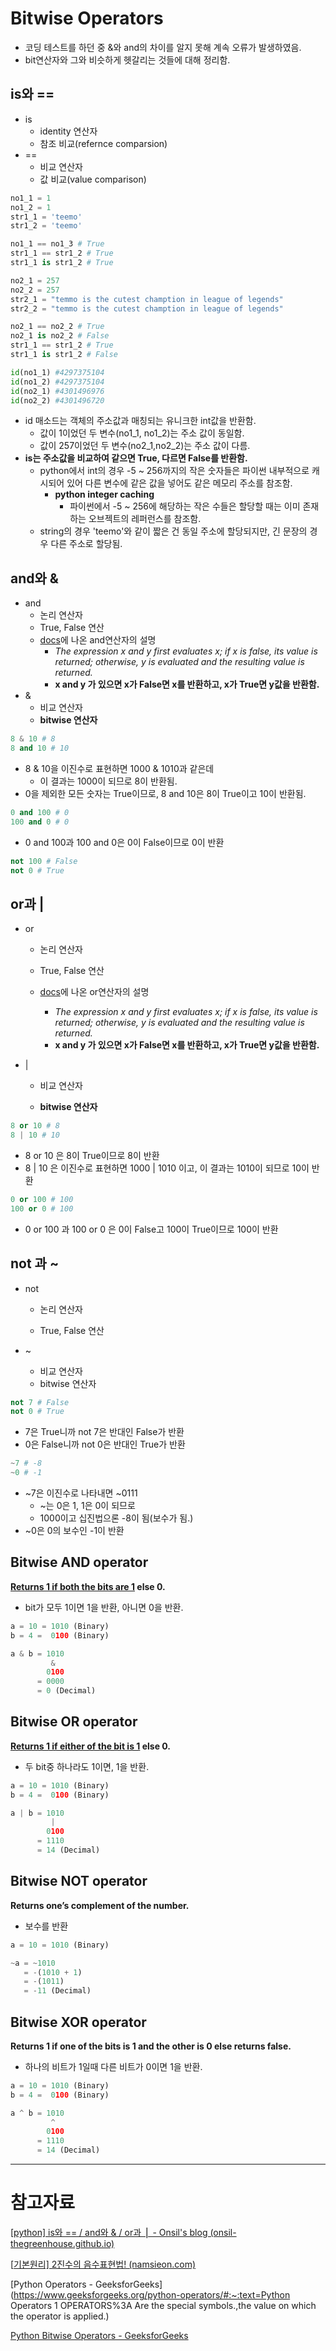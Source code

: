 # Bitwise Operators

-   코딩 테스트를 하던 중 &와 and의 차이를 알지 못해 계속 오류가 발생하였음.
-   bit연산자와 그와 비슷하게 헷갈리는 것들에 대해 정리함.



## is와 ==

-   is
    -   identity 연산자
    -   참조 비교(refernce comparsion)
-   ==
    -   비교 연산자
    -   값 비교(value comparison)

```py
no1_1 = 1
no1_2 = 1
str1_1 = 'teemo'
str1_2 = 'teemo'

no1_1 == no1_3 # True
str1_1 == str1_2 # True
str1_1 is str1_2 # True
```

```py
no2_1 = 257
no2_2 = 257
str2_1 = "temmo is the cutest chamption in league of legends"
str2_2 = "temmo is the cutest chamption in league of legends"

no2_1 == no2_2 # True
no2_1 is no2_2 # False
str1_1 == str1_2 # True
str1_1 is str1_2 # False
```

```py
id(no1_1) #4297375104
id(no1_2) #4297375104
id(no2_1) #4301496976
id(no2_2) #4301496720
```

-   id 매소드는 객체의 주소값과 매칭되는 유니크한 int값을 반환함.
    -   값이 1이었던 두 변수(no1_1, no1_2)는 주소 값이 동일함.
    -   값이 257이었던 두 변수(no2_1,no2_2)는 주소 값이 다름.
-   **is는 주소값을 비교하여 같으면 True, 다르면 False를 반환함.**
    -   python에서 int의 경우 -5 ~ 256까지의 작은 숫자들은 파이썬 내부적으로 캐시되어 있어 다른 변수에 같은 값을 넣어도 같은 메모리 주소를 참조함.
        -   **python integer caching**
            -   파이썬에서 -5 ~ 256에 해당하는 작은 수들은 할당할 때는 이미 존재하는 오브젝트의 레퍼런스를 참조함.
    -   string의 경우 'teemo'와 같이 짧은 건 동일 주소에 할당되지만, 긴 문장의 경우 다른 주소로 할당됨.



## and와 &

-   and
    -   논리 연산자
    -   True, False 연산
    -   [docs](https://docs.python.org/2/reference/expressions.html#boolean-operations)에 나온 and연산자의 설명
        -   *The expression x and y first evaluates x; if x is false, its value is returned; otherwise, y is evaluated and the resulting value is returned.*
        -   **x and y 가 있으면 x가 False면 x를 반환하고, x가 True면 y값을 반환함.**
-   &
    -   비교 연산자
    -   **bitwise 연산자**



```py
8 & 10 # 8
8 and 10 # 10
```

-   8 & 10을 이진수로 표현하면  1000 & 1010과 같은데 
    -   이 결과는 1000이 되므로 8이 반환됨.
-   0을 제외한 모든 숫자는 True이므로, 8 and 10은 8이 True이고 10이 반환됨.

```py
0 and 100 # 0
100 and 0 # 0
```

-   0 and 100과 100 and 0은 0이 False이므로 0이 반환

```py
not 100 # False
not 0 # True
```





## or과 |

-   or

    -   논리 연산자

    -   True, False 연산
    -   [docs](https://docs.python.org/2/reference/expressions.html#boolean-operations)에 나온 or연산자의 설명
        -   *The expression x and y first evaluates x; if x is false, its value is returned; otherwise, y is evaluated and the resulting value is returned.*
        -    **x and y 가 있으면 x가 False면 x를 반환하고, x가 True면 y값을 반환함.**

-   |

    -   비교 연산자

    -   **bitwise 연산자**



```py
8 or 10 # 8
8 | 10 # 10
```

-   8 or 10 은 8이 True이므로 8이 반환 
-   8 | 10 은 이진수로 표현하면 1000 | 1010 이고, 이 결과는 1010이 되므로 10이 반환

```py
0 or 100 # 100
100 or 0 # 100
```

-   0 or 100 과 100 or 0 은 0이 False고 100이 True이므로 100이 반환



## not 과 ~

-   not

    -   논리 연산자

    -   True, False 연산

-   ~
    -   비교 연산자
    -   bitwise 연산자

```python
not 7 # False
not 0 # True
```

-   7은 True니까 not 7은 반대인 False가 반환
-   0은 False니까 not 0은 반대인 True가 반환

```py
~7 # -8
~0 # -1
```

-   ~7은 이진수로 나타내면 ~0111
    -   ~는 0은 1, 1은 0이 되므로
    -   1000이고 십진법으론 -8이 됨(보수가 됨.)
-   ~0은 0의 보수인 -1이 반환



## Bitwise AND operator

**<u>Returns 1 if both the bits are 1</u> else 0.**

-   bit가 모두 1이면 1을 반환, 아니면 0을 반환.

```py
a = 10 = 1010 (Binary)
b = 4 =  0100 (Binary)

a & b = 1010
         &
        0100
      = 0000
      = 0 (Decimal)
```



## Bitwise OR operator

**<u>Returns 1 if either of the bit is 1</u> else 0.**

-   두 bit중 하나라도 1이면, 1을 반환.

```py
a = 10 = 1010 (Binary)
b = 4 =  0100 (Binary)

a | b = 1010
         |
        0100
      = 1110
      = 14 (Decimal)
```



## Bitwise NOT operator

**Returns one’s complement of the number.**

-   보수를 반환

```py
a = 10 = 1010 (Binary)

~a = ~1010
   = -(1010 + 1)
   = -(1011)
   = -11 (Decimal)
```



## Bitwise XOR operator

**Returns 1 if one of the bits is 1 and the other is 0 else returns false.**

-   하나의 비트가 1일때 다른 비트가 0이면 1을 반환.

```py
a = 10 = 1010 (Binary)
b = 4 =  0100 (Binary)

a ^ b = 1010
         ^
        0100
      = 1110
      = 14 (Decimal)
```









---

# 참고자료

[[python\] is와 == / and와 & / or과 ⎪ - Onsil's blog (onsil-thegreenhouse.github.io)](https://onsil-thegreenhouse.github.io/programming/python/2017/10/22/operator/)

[[기본원리\] 2진수의 음수표현법! (namsieon.com)](https://namsieon.com/229)

[Python Operators - GeeksforGeeks](https://www.geeksforgeeks.org/python-operators/#:~:text=Python Operators 1 OPERATORS%3A Are the special symbols.,the value on which the operator is applied.)

[Python Bitwise Operators - GeeksforGeeks](https://www.geeksforgeeks.org/python-bitwise-operators/)
